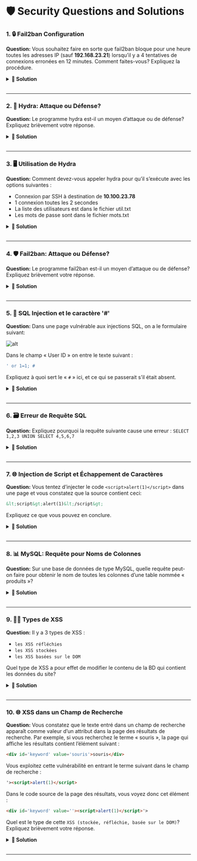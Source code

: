 # 🛡️ Security Questions and Solutions

### 1. 🔒 Fail2ban Configuration
**Question:** Vous souhaitez faire en sorte que fail2ban bloque pour une heure toutes les adresses IP (sauf **192.168.23.21**) lorsqu’il y a 4 tentatives de connexions erronées en 12 minutes. Comment faites-vous? Expliquez la procédure.

<details>
<summary><b>🔑 Solution</b></summary>
<p>

1. Ouvrez ou créez un fichier dans /etc/fail2ban/jail.d/. Par exemple, vous pouvez nommer ce fichier defaults-debian.local.

2. Ajoutez ou modifiez les configurations suivantes :
    ```
    [DEFAULT]
    ignoreip = 127.0.0.1/8 192.168.23.21
    findtime = 720  # 12 minutes en secondes
    bantime = 3600  # 1 heure en secondes
    maxretry = 4

    [sshd]
    enabled = true
    ```
</p>
</details>
<br/>


---

### 2. 🐉 Hydra: Attaque ou Défense?
**Question:** Le programme hydra est-il un moyen d’attaque ou de défense? Expliquez brièvement votre réponse.

<details>
<summary><b>🔑 Solution</b></summary>
<p>

*Hydra est un moyen d'attaque car il permet de crack des mots de passes.*

</p>
</details>
<br/>


---

### 3. 🖥️ Utilisation de Hydra
**Question:** Comment devez-vous appeler hydra pour qu’il s’exécute avec les options suivantes :
- Connexion par SSH à destination de **10.100.23.78**
- 1 connexion toutes les 2 secondes
- La liste des utilisateurs est dans le fichier util.txt
- Les mots de passe sont dans le fichier mots.txt

<details>
<summary><b>🔑 Solution</b></summary>
<p>

```
hydra -L util.txt -P mots.txt
```

</p>
</details>
<br/>


---

### 4. 🛡️ Fail2ban: Attaque ou Défense?
**Question:** Le programme fail2ban est-il un moyen d’attaque ou de défense? Expliquez brièvement votre réponse.

<details>
<summary><b>🔑 Solution</b></summary>
<p>

*Fail2ban est un outil de défense car il permet de blocker des addresses IP suspects.*

</p>
</details>
<br/>


---

### 5. 💉 SQL Injection et le caractère '#'
**Question:** Dans une page vulnérable aux injections SQL, on a le formulaire suivant:

![alt](https://www.w3resource.com/w3r_images/secure-form.png)

Dans le champ « User ID » on entre le texte suivant : 
    
```sql
' or 1=1; #
```

Expliquez à quoi sert le « `#` » ici, et ce qui se passerait s’il était absent.

<details>
<summary><b>🔑 Solution</b></summary>
<p>

*Permet d'ignorer le reste de la requête puisque ça met le reste en commentaire. Cela prévient des erreurs de syntaxes ou d'autres problèmes.*

</p>
</details>
<br/>

---

### 6. 🗃️ Erreur de Requête SQL
**Question:** Expliquez pourquoi la requête suivante cause une erreur :
`SELECT 1,2,3 UNION SELECT 4,5,6,7`

<details>
<summary><b>🔑 Solution</b></summary>
<p>

*Parce qu'il faut que les deux requêtes ont le meme nombre de colonnes.*

</p>
</details>
<br/>

---

### 7. 🌐 Injection de Script et Échappement de Caractères
**Question:** Vous tentez d’injecter le code `<script>alert(1)</script>` dans une page et vous constatez que la source contient ceci: 

```html
&lt;script&gt;alert(1)&lt;/script&gt;
```

Expliquez ce que vous pouvez en conclure.

<details>
<summary><b>🔑 Solution</b></summary>
<p>

*On performe une attaque de type `XSS basée sur le DOM` car elle modifie le `DOM` du code `HTML` correspendant. Donc, ce type d'injection en fonctionne pas car il n'est pas possible d'injecter dans du code `HTML`.*

</p>
</details>
<br/>


---

### 8. 📊 MySQL: Requête pour Noms de Colonnes
**Question:** Sur une base de données de type MySQL, quelle requête peut-on faire pour obtenir le nom de toutes les colonnes d’une table nommée « produits »?

<details>
<summary><b>🔑 Solution</b></summary>
<p>

```sql
SELECT column_name FROM information_schema.COLUMNS WHERE table_name='produits';
```

</p>
</details>
<br/>


---

### 9. 🕵️‍♂️ Types de XSS
**Question:** Il y a 3 types de XSS : 
- `les XSS réfléchies`
- `les XSS stockées`
- `les XSS basées sur le DOM` 

Quel type de XSS a pour effet de modifier le contenu de la BD qui contient les données du site?

<details>
<summary><b>🔑 Solution</b></summary>
<p>

`Les XSS stockées` car c'est dans la base de donnée que le code javascript malveillant est stocké.

</p>
</details>
<br/>


---

### 10. 🌐 XSS dans un Champ de Recherche
**Question:** Vous constatez que le texte entré dans un champ de recherche apparaît comme valeur d’un attribut dans la page des résultats de recherche. 
Par exemple, si vous recherchez le terme « souris », la page qui affiche les résultats contient l’élément suivant :

```html
<div id='keyword' value='souris'>souris</div>
```

Vous exploitez cette vulnérabilité en entrant le terme suivant dans le champ de recherche :
```html
'><script>alert(1)</script>
```

Dans le code source de la page des résultats, vous voyez donc cet élément :
```html
<div id='keyword' value=''><script>alert(1)</script>'>
```

Quel est le type de cette `XSS (stockée, réfléchie, basée sur le DOM)`? Expliquez brièvement votre réponse.

<details>
<summary><b>🔑 Solution</b></summary>
<p>

*`XSS stockée` car le code est stockée est dans la base de donnée.*

</p>
</details>
<br/>


---




